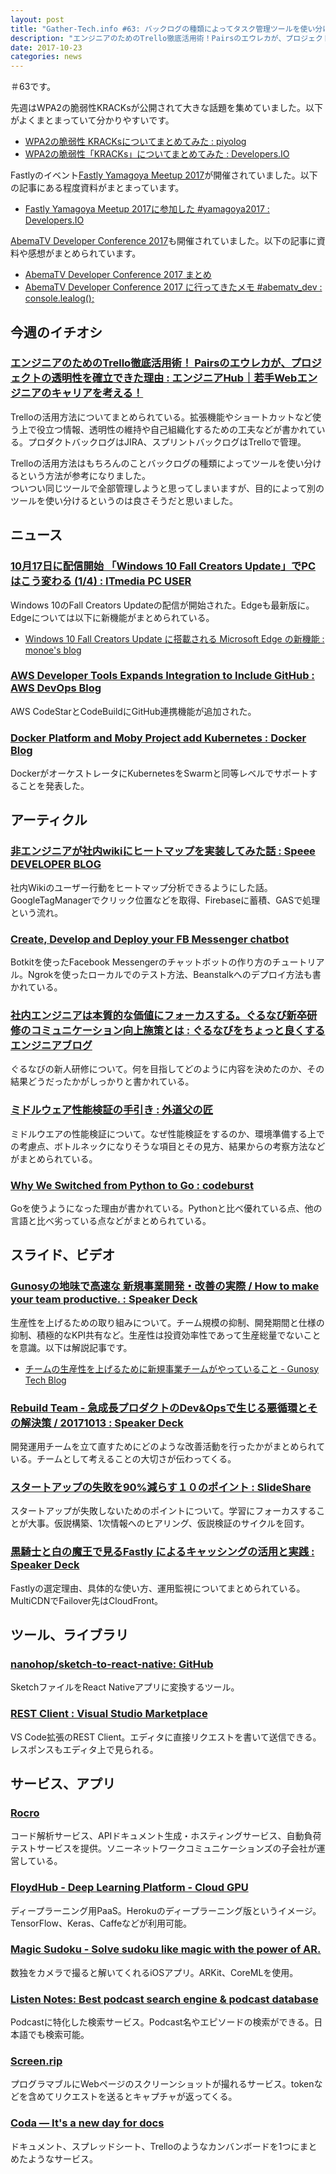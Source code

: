 ```yaml
---
layout: post
title: "Gather-Tech.info #63: バックログの種類によってタスク管理ツールを使い分ける"
description: "エンジニアのためのTrello徹底活用術！Pairsのエウレカが、プロジェクトの透明性を確立できた理由、Gunosyの地味で高速な 新規事業開発・改善の実際 など"
date: 2017-10-23
categories: news
---
```


＃63です。

先週はWPA2の脆弱性KRACKsが公開されて大きな話題を集めていました。以下がよくまとまっていて分かりやすいです。

- [WPA2の脆弱性 KRACKsについてまとめてみた : piyolog](http://d.hatena.ne.jp/Kango/20171016/1488907259)
- [WPA2の脆弱性「KRACKs」についてまとめてみた : Developers.IO](https://dev.classmethod.jp/security/wpa2-vulnerability-krack/)

Fastlyのイベント[Fastly Yamagoya Meetup 2017](https://techplay.jp/event/633461)が開催されていました。以下の記事にある程度資料がまとまっています。

- [Fastly Yamagoya Meetup 2017に参加した #yamagoya2017 : Developers.IO](https://dev.classmethod.jp/cloud/fastly-yamagoya-meetup-2017/)

[AbemaTV Developer Conference 2017](http://developer.abema.io/2017/)も開催されていました。以下の記事に資料や感想がまとめられています。

- [AbemaTV Developer Conference 2017 まとめ](https://developers.cyberagent.co.jp/blog/archives/11414/)
- [AbemaTV Developer Conference 2017 に行ってきたメモ #abematv_dev : console.lealog();](http://lealog.hateblo.jp/entry/2017/10/21/183656)

## 今週のイチオシ

### [エンジニアのためのTrello徹底活用術！ Pairsのエウレカが、プロジェクトの透明性を確立できた理由 : エンジニアHub｜若手Webエンジニアのキャリアを考える！](https://employment.en-japan.com/engineerhub/entry/2017/10/19/110000)

Trelloの活用方法についてまとめられている。拡張機能やショートカットなど使う上で役立つ情報、透明性の維持や自己組織化するための工夫などが書かれている。プロダクトバックログはJIRA、スプリントバックログはTrelloで管理。

Trelloの活用方法はもちろんのことバックログの種類によってツールを使い分けるという方法が参考になりました。  
ついつい同じツールで全部管理しようと思ってしまいますが、目的によって別のツールを使い分けるというのは良さそうだと思いました。

## ニュース

### [10月17日に配信開始 「Windows 10 Fall Creators Update」でPCはこう変わる (1/4) : ITmedia PC USER](http://www.itmedia.co.jp/pcuser/articles/1710/17/news045.html)

Windows 10のFall Creators Updateの配信が開始された。Edgeも最新版に。Edgeについては以下に新機能がまとめられている。

- [Windows 10 Fall Creators Update に搭載される Microsoft Edge の新機能 : monoe's blog](https://blogs.msdn.microsoft.com/osamum/2017/10/18/new-feature-of-msedge16/)

### [AWS Developer Tools Expands Integration to Include GitHub : AWS DevOps Blog](https://aws.amazon.com/jp/blogs/devops/aws-developer-tools-expands-integration-to-include-github/)

AWS CodeStarとCodeBuildにGitHub連携機能が追加された。

### [Docker Platform and Moby Project add Kubernetes : Docker Blog](https://blog.docker.com/2017/10/kubernetes-docker-platform-and-moby-project/)

DockerがオーケストレータにKubernetesをSwarmと同等レベルでサポートすることを発表した。

## アーティクル

### [非エンジニアが社内wikiにヒートマップを実装してみた話 : Speee DEVELOPER BLOG](http://tech.speee.jp/entry/2017/10/17/105500)

社内Wikiのユーザー行動をヒートマップ分析できるようにした話。GoogleTagManagerでクリック位置などを取得、Firebaseに蓄積、GASで処理という流れ。

### [Create, Develop and Deploy your FB Messenger chatbot](https://chatbotsmagazine.com/create-develop-and-deploy-your-fb-messenger-chatbot-974f6f65ad82)

Botkitを使ったFacebook Messengerのチャットボットの作り方のチュートリアル。Ngrokを使ったローカルでのテスト方法、Beanstalkへのデプロイ方法も書かれている。

### [社内エンジニアは本質的な価値にフォーカスする。ぐるなび新卒研修のコミュニケーション向上施策とは : ぐるなびをちょっと良くするエンジニアブログ](http://developers.gnavi.co.jp/entry/induction-course)

ぐるなびの新人研修について。何を目指してどのように内容を決めたのか、その結果どうだったかがしっかりと書かれている。

### [ミドルウェア性能検証の手引き : 外道父の匠](http://blog.father.gedow.net/2017/10/17/middleware-benchmark/#note04)

ミドルウエアの性能検証について。なぜ性能検証をするのか、環境準備する上での考慮点、ボトルネックになりそうな項目とその見方、結果からの考察方法などがまとめられている。

### [Why We Switched from Python to Go : codeburst](https://codeburst.io/why-we-switched-from-python-to-go-60c8fd2cb9a9)

Goを使うようになった理由が書かれている。Pythonと比べ優れている点、他の言語と比べ劣っている点などがまとめられている。

## スライド、ビデオ

### [Gunosyの地味で高速な 新規事業開発・改善の実際 / How to make your team productive. : Speaker Deck](https://speakerdeck.com/timakin/how-to-make-your-team-productive)

生産性を上げるための取り組みについて。チーム規模の抑制、開発期間と仕様の抑制、積極的なKPI共有など。生産性は投資効率性であって生産総量でないことを意識。以下は解説記事です。

- [チームの生産性を上げるために新規事業チームがやっていること - Gunosy Tech Blog](http://tech.gunosy.io/entry/productive-team)

### [Rebuild Team - 急成長プロダクトのDev&Opsで生じる悪循環とその解決策 / 20171013 : Speaker Deck](https://speakerdeck.com/yuzutas0/20171013)

開発運用チームを立て直すためにどのような改善活動を行ったかがまとめられている。チームとして考えることの大切さが伝わってくる。

### [スタートアップの失敗を90%減らす１０のポイント : SlideShare](https://www.slideshare.net/masatadokoro/90-80905369)

スタートアップが失敗しないためのポイントについて。学習にフォーカスすることが大事。仮説構築、1次情報へのヒアリング、仮説検証のサイクルを回す。

### [黒騎士と白の魔王で見るFastly によるキャッシングの活用と実践 : Speaker Deck](https://speakerdeck.com/guitarrapc/hei-qi-shi-tobai-falsemo-wang-dejian-rufastly-niyorukiyatusingufalsehuo-yong-toshi-jian)

Fastlyの選定理由、具体的な使い方、運用監視についてまとめられている。MultiCDNでFailover先はCloudFront。

## ツール、ライブラリ

### [nanohop/sketch-to-react-native: GitHub](https://github.com/nanohop/sketch-to-react-native)

SketchファイルをReact Nativeアプリに変換するツール。

### [REST Client : Visual Studio Marketplace](https://marketplace.visualstudio.com/items?itemName=humao.rest-client)

VS Code拡張のREST Client。エディタに直接リクエストを書いて送信できる。レスポンスもエディタ上で見られる。

## サービス、アプリ

### [Rocro](https://rocro.com/)

コード解析サービス、APIドキュメント生成・ホスティングサービス、自動負荷テストサービスを提供。ソニーネットワークコミュニケーションズの子会社が運営している。

### [FloydHub - Deep Learning Platform - Cloud GPU](https://www.floydhub.com/)

ディープラーニング用PaaS。Herokuのディープラーニング版というイメージ。TensorFlow、Keras、Caffeなどが利用可能。

### [Magic Sudoku - Solve sudoku like magic with the power of AR.](https://magicsudoku.com/)

数独をカメラで撮ると解いてくれるiOSアプリ。ARKit、CoreMLを使用。

### [Listen Notes: Best podcast search engine & podcast database](https://www.listennotes.com/)

Podcastに特化した検索サービス。Podcast名やエピソードの検索ができる。日本語でも検索可能。

### [Screen.rip](https://screen.rip/)

プログラマブルにWebページのスクリーンショットが撮れるサービス。tokenなどを含めてリクエストを送るとキャプチャが返ってくる。

### [Coda — It's a new day for docs](https://coda.io/welcome)

ドキュメント、スプレッドシート、Trelloのようなカンバンボードを1つにまとめたようなサービス。
